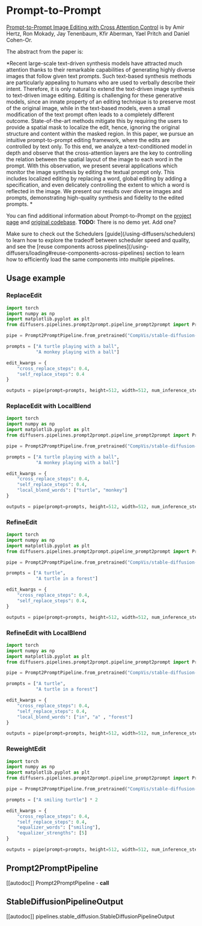 <!--Copyright 2023 The HuggingFace Team. All rights reserved.

Licensed under the Apache License, Version 2.0 (the "License"); you may not use this file except in compliance with
the License. You may obtain a copy of the License at

http://www.apache.org/licenses/LICENSE-2.0

Unless required by applicable law or agreed to in writing, software distributed under the License is distributed on
an "AS IS" BASIS, WITHOUT WARRANTIES OR CONDITIONS OF ANY KIND, either express or implied. See the License for the
specific language governing permissions and limitations under the License.
-->

# Prompt-to-Prompt

[Prompt-to-Prompt Image Editing with Cross Attention Control](https://huggingface.co/papers/2208.01626) is by Amir Hertz, Ron Mokady, Jay Tenenbaum, Kfir Aberman, Yael Pritch and Daniel Cohen-Or.

The abstract from the paper is:

*Recent large-scale text-driven synthesis models have attracted much attention thanks to their remarkable capabilities of generating highly diverse images that follow given text prompts. Such text-based synthesis methods are particularly appealing to humans who are used to verbally describe their intent. Therefore, it is only natural to extend the text-driven image synthesis to text-driven image editing. Editing is challenging for these generative models, since an innate property of an editing technique is to preserve most of the original image, while in the text-based models, even a small modification of the text prompt often leads to a completely different outcome. State-of-the-art methods mitigate this by requiring the users to provide a spatial mask to localize the edit, hence, ignoring the original structure and content within the masked region. In this paper, we pursue an intuitive prompt-to-prompt editing framework, where the edits are controlled by text only. To this end, we analyze a text-conditioned model in depth and observe that the cross-attention layers are the key to controlling the relation between the spatial layout of the image to each word in the prompt. With this observation, we present several applications which monitor the image synthesis by editing the textual prompt only. This includes localized editing by replacing a word, global editing by adding a specification, and even delicately controlling the extent to which a word is reflected in the image. We present our results over diverse images and prompts, demonstrating high-quality synthesis and fidelity to the edited prompts. *

You can find additional information about Prompt-to-Prompt on the [project page](https://prompt-to-prompt.github.io/) and [original codebase](https://github.com/google/prompt-to-prompt/).
**TODO:** There is no demo yet. Add one?

<Tip>
Make sure to check out the Schedulers [guide](/using-diffusers/schedulers) to learn how to explore the tradeoff between scheduler speed and quality, and see the [reuse components across pipelines](/using-diffusers/loading#reuse-components-across-pipelines) section to learn how to efficiently load the same components into multiple pipelines.
</Tip>

## Usage example

### ReplaceEdit
```python
import torch
import numpy as np
import matplotlib.pyplot as plt
from diffusers.pipelines.prompt2prompt.pipeline_prompt2prompt import Prompt2PromptPipeline

pipe = Prompt2PromptPipeline.from_pretrained("CompVis/stable-diffusion-v1-4").to("cuda")

prompts = ["A turtle playing with a ball",
           "A monkey playing with a ball"]

edit_kwargs = {
    "cross_replace_steps": 0.4,
    "self_replace_steps": 0.4
}

outputs = pipe(prompt=prompts, height=512, width=512, num_inference_steps=NUM_50DIFFUSION_STEPS, edit_type='replace', edit_kwargs=edit_kwargs)
```

### ReplaceEdit with LocalBlend
```python
import torch
import numpy as np
import matplotlib.pyplot as plt
from diffusers.pipelines.prompt2prompt.pipeline_prompt2prompt import Prompt2PromptPipeline

pipe = Prompt2PromptPipeline.from_pretrained("CompVis/stable-diffusion-v1-4").to("cuda")

prompts = ["A turtle playing with a ball",
           "A monkey playing with a ball"]

edit_kwargs = {
    "cross_replace_steps": 0.4,
    "self_replace_steps": 0.4,
    "local_blend_words": ["turtle", "monkey"]
}

outputs = pipe(prompt=prompts, height=512, width=512, num_inference_steps=NUM_50DIFFUSION_STEPS, edit_type='replace', edit_kwargs=edit_kwargs)
```

### RefineEdit
```python
import torch
import numpy as np
import matplotlib.pyplot as plt
from diffusers.pipelines.prompt2prompt.pipeline_prompt2prompt import Prompt2PromptPipeline

pipe = Prompt2PromptPipeline.from_pretrained("CompVis/stable-diffusion-v1-4").to("cuda")

prompts = ["A turtle",
           "A turtle in a forest"]

edit_kwargs = {
    "cross_replace_steps": 0.4,
    "self_replace_steps": 0.4,
}

outputs = pipe(prompt=prompts, height=512, width=512, num_inference_steps=NUM_50DIFFUSION_STEPS, edit_type='refine', edit_kwargs=edit_kwargs)
```

### RefineEdit with LocalBlend
```python
import torch
import numpy as np
import matplotlib.pyplot as plt
from diffusers.pipelines.prompt2prompt.pipeline_prompt2prompt import Prompt2PromptPipeline

pipe = Prompt2PromptPipeline.from_pretrained("CompVis/stable-diffusion-v1-4").to("cuda")

prompts = ["A turtle",
           "A turtle in a forest"]

edit_kwargs = {
    "cross_replace_steps": 0.4,
    "self_replace_steps": 0.4,
    "local_blend_words": ["in", "a" , "forest"]
}

outputs = pipe(prompt=prompts, height=512, width=512, num_inference_steps=NUM_50DIFFUSION_STEPS, edit_type='refine', edit_kwargs=edit_kwargs)
```

### ReweightEdit
```python
import torch
import numpy as np
import matplotlib.pyplot as plt
from diffusers.pipelines.prompt2prompt.pipeline_prompt2prompt import Prompt2PromptPipeline

pipe = Prompt2PromptPipeline.from_pretrained("CompVis/stable-diffusion-v1-4").to("cuda")

prompts = ["A smiling turtle"] * 2

edit_kwargs = {
    "cross_replace_steps": 0.4,
    "self_replace_steps": 0.4,
    "equalizer_words": ["smiling"],
    "equalizer_strengths": [5]
}

outputs = pipe(prompt=prompts, height=512, width=512, num_inference_steps=NUM_50DIFFUSION_STEPS, edit_type='reweight', edit_kwargs=edit_kwargs)
```

## Prompt2PromptPipeline
[[autodoc]] Prompt2PromptPipeline
	- __call__

## StableDiffusionPipelineOutput
[[autodoc]] pipelines.stable_diffusion.StableDiffusionPipelineOutput